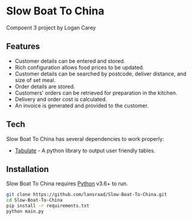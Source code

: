 # Slow Boat To China
Compoent 3 project by Logan Carey

## Features
- Customer details can be entered and stored.
- Rich configuration allows food prices to be updated.
- Customer details can be searched by postcode, deliver distance, and size of set meal.
- Order details are stored.
- Customers' orders can be retrieved for preparation in the kitchen.
- Delivery and order cost is calculated.
- An invoice is generated and provided to the customer.

## Tech
Slow Boat To China has several dependencies to work properly:
- [Tabulate](https://pypi.org/project/tabulate/) - A python library to output user friendly tables.

## Installation
Slow Boat To China requires [Python](https://www.python.org/) v3.6+ to run.

```sh
git clone https://github.com/lansraad/Slow-Boat-To-China.git
cd Slow-Boat-To-China
pip install -r requirements.txt
python main.py
```